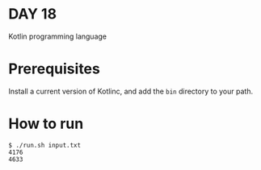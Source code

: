 # DAY 18

Kotlin programming language

# Prerequisites

Install a current version of Kotlinc, and add the `bin` directory to
your path.

# How to run

```console
$ ./run.sh input.txt
4176
4633
```
